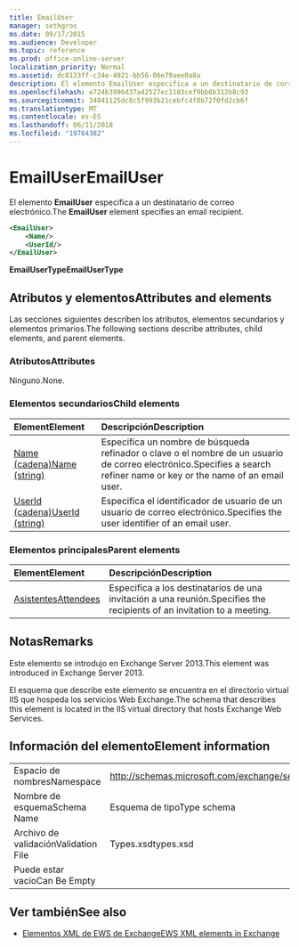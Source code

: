 ```yaml
---
title: EmailUser
manager: sethgros
ms.date: 09/17/2015
ms.audience: Developer
ms.topic: reference
ms.prod: office-online-server
localization_priority: Normal
ms.assetid: dc8133ff-c34e-4921-bb56-06e79aee0a8a
description: El elemento EmailUser especifica a un destinatario de correo electrónico.
ms.openlocfilehash: e724b3996d37a42527ec1183cef9bb6b312b8c93
ms.sourcegitcommit: 34041125dc8c5f993b21cebfc4f8b72f0fd2cb6f
ms.translationtype: MT
ms.contentlocale: es-ES
ms.lasthandoff: 06/11/2018
ms.locfileid: "19764382"
---
```

# <a name="emailuser"></a><span data-ttu-id="57bde-103">EmailUser</span><span class="sxs-lookup"><span data-stu-id="57bde-103">EmailUser</span></span>

<span data-ttu-id="57bde-104">El elemento **EmailUser** especifica a un destinatario de correo electrónico.</span><span class="sxs-lookup"><span data-stu-id="57bde-104">The **EmailUser** element specifies an email recipient.</span></span> 
  
```XML
<EmailUser>
    <Name/>
    <UserId/>
</EmailUser>
```

 <span data-ttu-id="57bde-105">**EmailUserType**</span><span class="sxs-lookup"><span data-stu-id="57bde-105">**EmailUserType**</span></span>
## <a name="attributes-and-elements"></a><span data-ttu-id="57bde-106">Atributos y elementos</span><span class="sxs-lookup"><span data-stu-id="57bde-106">Attributes and elements</span></span>

<span data-ttu-id="57bde-107">Las secciones siguientes describen los atributos, elementos secundarios y elementos primarios.</span><span class="sxs-lookup"><span data-stu-id="57bde-107">The following sections describe attributes, child elements, and parent elements.</span></span>
  
### <a name="attributes"></a><span data-ttu-id="57bde-108">Atributos</span><span class="sxs-lookup"><span data-stu-id="57bde-108">Attributes</span></span>

<span data-ttu-id="57bde-109">Ninguno.</span><span class="sxs-lookup"><span data-stu-id="57bde-109">None.</span></span>
  
### <a name="child-elements"></a><span data-ttu-id="57bde-110">Elementos secundarios</span><span class="sxs-lookup"><span data-stu-id="57bde-110">Child elements</span></span>

|<span data-ttu-id="57bde-111">**Element**</span><span class="sxs-lookup"><span data-stu-id="57bde-111">**Element**</span></span>|<span data-ttu-id="57bde-112">**Descripción**</span><span class="sxs-lookup"><span data-stu-id="57bde-112">**Description**</span></span>|
|:-----|:-----|
|[<span data-ttu-id="57bde-113">Name (cadena)</span><span class="sxs-lookup"><span data-stu-id="57bde-113">Name (string)</span></span>](name-string.md) <br/> |<span data-ttu-id="57bde-114">Especifica un nombre de búsqueda refinador o clave o el nombre de un usuario de correo electrónico.</span><span class="sxs-lookup"><span data-stu-id="57bde-114">Specifies a search refiner name or key or the name of an email user.</span></span>  <br/> |
|[<span data-ttu-id="57bde-115">UserId (cadena)</span><span class="sxs-lookup"><span data-stu-id="57bde-115">UserId (string)</span></span>](userid-string.md) <br/> |<span data-ttu-id="57bde-116">Especifica el identificador de usuario de un usuario de correo electrónico.</span><span class="sxs-lookup"><span data-stu-id="57bde-116">Specifies the user identifier of an email user.</span></span>  <br/> |
   
### <a name="parent-elements"></a><span data-ttu-id="57bde-117">Elementos principales</span><span class="sxs-lookup"><span data-stu-id="57bde-117">Parent elements</span></span>

|<span data-ttu-id="57bde-118">**Element**</span><span class="sxs-lookup"><span data-stu-id="57bde-118">**Element**</span></span>|<span data-ttu-id="57bde-119">**Descripción**</span><span class="sxs-lookup"><span data-stu-id="57bde-119">**Description**</span></span>|
|:-----|:-----|
|[<span data-ttu-id="57bde-120">Asistentes</span><span class="sxs-lookup"><span data-stu-id="57bde-120">Attendees</span></span>](attendees.md) <br/> |<span data-ttu-id="57bde-121">Especifica a los destinatarios de una invitación a una reunión.</span><span class="sxs-lookup"><span data-stu-id="57bde-121">Specifies the recipients of an invitation to a meeting.</span></span>  <br/> |
   
## <a name="remarks"></a><span data-ttu-id="57bde-122">Notas</span><span class="sxs-lookup"><span data-stu-id="57bde-122">Remarks</span></span>

<span data-ttu-id="57bde-123">Este elemento se introdujo en Exchange Server 2013.</span><span class="sxs-lookup"><span data-stu-id="57bde-123">This element was introduced in Exchange Server 2013.</span></span>
  
<span data-ttu-id="57bde-124">El esquema que describe este elemento se encuentra en el directorio virtual IIS que hospeda los servicios Web Exchange.</span><span class="sxs-lookup"><span data-stu-id="57bde-124">The schema that describes this element is located in the IIS virtual directory that hosts Exchange Web Services.</span></span>
  
## <a name="element-information"></a><span data-ttu-id="57bde-125">Información del elemento</span><span class="sxs-lookup"><span data-stu-id="57bde-125">Element information</span></span>

|||
|:-----|:-----|
|<span data-ttu-id="57bde-126">Espacio de nombres</span><span class="sxs-lookup"><span data-stu-id="57bde-126">Namespace</span></span>  <br/> |http://schemas.microsoft.com/exchange/services/2006/types  <br/> |
|<span data-ttu-id="57bde-127">Nombre de esquema</span><span class="sxs-lookup"><span data-stu-id="57bde-127">Schema Name</span></span>  <br/> |<span data-ttu-id="57bde-128">Esquema de tipo</span><span class="sxs-lookup"><span data-stu-id="57bde-128">Type schema</span></span>  <br/> |
|<span data-ttu-id="57bde-129">Archivo de validación</span><span class="sxs-lookup"><span data-stu-id="57bde-129">Validation File</span></span>  <br/> |<span data-ttu-id="57bde-130">Types.xsd</span><span class="sxs-lookup"><span data-stu-id="57bde-130">types.xsd</span></span>  <br/> |
|<span data-ttu-id="57bde-131">Puede estar vacío</span><span class="sxs-lookup"><span data-stu-id="57bde-131">Can Be Empty</span></span>  <br/> ||
   
## <a name="see-also"></a><span data-ttu-id="57bde-132">Ver también</span><span class="sxs-lookup"><span data-stu-id="57bde-132">See also</span></span>



- [<span data-ttu-id="57bde-133">Elementos XML de EWS de Exchange</span><span class="sxs-lookup"><span data-stu-id="57bde-133">EWS XML elements in Exchange</span></span>](ews-xml-elements-in-exchange.md)

